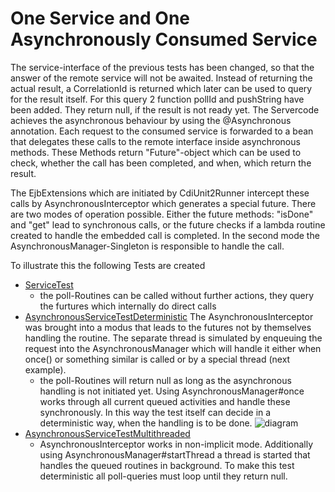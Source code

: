 # One Service and One Asynchronously Consumed Service

The service-interface of the previous tests has been changed, so that the answer of the remote service will not be awaited. Instead of returning the actual result, a CorrelationId is returned which later can be used to query for the result itself. For this query 2 function pollId and pushString have been added. They return null, if the result is not ready yet.
The Servercode achieves the asynchronous behaviour by using the @Asynchronous annotation. Each request to the consumed service is forwarded to a bean that delegates these calls to the remote interface inside asynchronous methods. These Methods return "Future"-object which can be used to check, whether the call has been completed, and when, which return the result.

The EjbExtensions which are initiated by CdiUnit2Runner intercept these calls by AsynchronousInterceptor which generates a special future. There are two modes of operation possible. Either the future methods: "isDone" and "get" lead to synchronous calls, or the future checks if a lambda routine created to handle the embedded call is completed. In the second mode the AsynchronousManager-Singleton is responsible to handle the call.

To illustrate this the following Tests are created
* [ServiceTest]()
 	* the poll-Routines can be called without further actions, they query the furtures which internally do direct calls
* [AsynchronousServiceTestDeterministic]()
The AsynchronousInterceptor was brought into a modus that leads to the futures not by themselves handling the routine. The separate thread is simulated by enqueuing the request into the AsynchronousManager which will handle it either when once() or something similar is called or by a special thread (next example). 
	* the poll-Routines will return null as long as the asynchronous handling is not initiated yet. Using AsynchronousManager#once works through all current queued activities and handle these synchronously. In this way the test itself can decide in a deterministic way, when the handling is to be done.
  ![diagram](images/AsynchronousServiceDeterministicPoll.png)
* [AsynchronousServiceTestMultithreaded]()
	* AsynchronousInterceptor works in non-implicit mode. Additionally using AsynchronousManager#startThread a thread is started that handles the queued routines in background. To make this test deterministic all poll-queries must loop until they return null.
